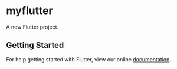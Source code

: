 # myflutter

A new Flutter project.

## Getting Started

For help getting started with Flutter, view our online
[documentation](http://flutter.io/).
